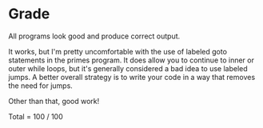 # Grade

All programs look good and produce correct output.

It works, but I'm pretty uncomfortable with the use of labeled goto statements in the primes program. It does allow you to continue to
inner or outer while loops, but it's generally considered a bad idea to use labeled jumps. A better overall strategy is to write your
code in a way that removes the need for jumps.

Other than that, good work!

Total = 100 / 100
